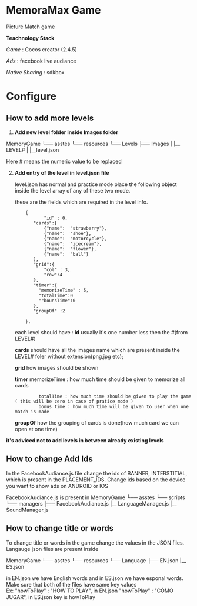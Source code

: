 # MemoraMax Game

Picture Match game

**Teachnology Stack**

_Game_ : Cocos creator (2.4.5)

_Ads_ : facebook live audiance

_Native Sharing_ : sdkbox


# Configure

## How to add more levels
1.   __Add new level folder inside Images folder__ 

MemoryGame
└── asstes
    └── resources
        └── Levels
            ├── Images
            |     |__ LEVEL#
            |
            |__level.json    

Here # means the numeric value to be replaced 

2. __Add entry of the level in level.json file__

   level.json has normal and practice mode place the following object inside the level array of any of these two mode. 

   these are the fields which are required in the level info. 

           {
                  "id" : 0,  
              "cards":[
                  {"name":  "strawberry"},
                  {"name":  "shoe"},
                  {"name":  "motorcycle"},
                  {"name":  "icecream"},
                  {"name":  "flower"},
                  {"name":  "ball"}
              ],
              "grid":{
                  "col" : 3,
                  "row":4
              },
              "timer":{
                "memorizeTime" : 5,
                "totalTime":0
                ""bounsTime":0
              },
              "groupOf" :2
             
           },

     each level should have :
      **id**  usually it's one number less then the #(from LEVEL#)

     **cards** should have all the images name which are present inside the LEVEL# foler without extension(png,jpg etc);

     **grid**  how images should be shown

     **timer**  memorizeTime : how much time should be given to memorize all cards

                totalTime : how much time should be given to play the game ( this will be zero in case of pratice mode )
                bonus time : how much time will be given to user when one match is made

     **groupOf**  how the grouping  of cards is done(how much card we can open at one time)


**it's adviced not to add levels in between already existing levels**



## How to change Add Ids
   In the FacebookAudiance.js file change the ids of  BANNER, INTERSTITIAL, which is present in the PLACEMENT_IDS. Change ids based on the device you want to show ads on ANDROID or IOS 

FacebookAudiance.js is present in 
   MemoryGame
└── asstes
    └── scripts
        └── managers
            ├── FacebookAudiance.js
            |__ LanguageManager.js
            |__ SoundManager.js

        




## How to change title or words 
 
 To change title or words in the game change the values in the JSON files. Langauge json files are present inside 

 MemoryGame
└── asstes
    └── resources
        └── Language
            ├── EN.json
            |__ ES.json

in EN.json we have English words and in ES.json we have esponal words. Make sure that both of the files have same key values        
  Ex:  "howToPlay" : "HOW TO PLAY",      in EN.json
       "howToPlay" : "CÓMO JUGAR",      in ES.json
        key is howToPlay


















